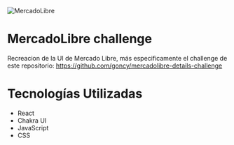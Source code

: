 ![MercadoLibre](./src/favicon.svg "MercadoLibre")

# MercadoLibre challenge
Recreacion de la UI de Mercado Libre, más especificamente el challenge de este repositorio: https://github.com/goncy/mercadolibre-details-challenge

# Tecnologías Utilizadas
- React
- Chakra UI
- JavaScript
- CSS
